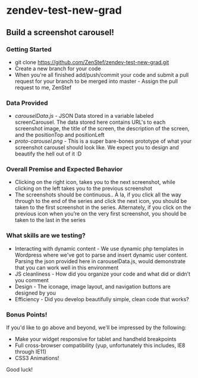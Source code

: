 zendev-test-new-grad
====================

## Build a screenshot carousel!

### Getting Started
- git clone https://github.com/ZenStef/zendev-test-new-grad.git
- Create a new branch for your code
- When you're all finished add/push/commit your code and submit a pull request for your branch to be merged into master
- Assign the pull request to me, ZenStef

### Data Provided
- *carouselData.js* - JSON Data stored in a variable labeled screenCarousel. The data stored here contains URL's to each screenshot image, the title of the screen, the description of the screen, and the positionTop and positionLeft 
- *proto-carousel.png* - This is a super bare-bones prototype of what your screenshot carousel should look like. We expect you to design and beautify the hell out of it :D

### Overall Premise and Expected Behavior
- Clicking on the right icon, takes you to the next screenshot, while clicking on the left takes you to the previous screenshot
- The screenshots should be continuous.. À la, if you click all the way through to the end of the series and click the next icon, you should be taken to the first screenshot in the series. Alternately, if you click on the previous icon when you’re on the very first screenshot, you should be taken to the last in the series

### What skills are we testing? 
- Interacting with dynamic content - We use dynamic php templates in Wordpress where we've got to parse and insert dynamic user content. Parsing the json provided here in carouselData.js, would demonstrate that you can work well in this environment
- JS cleanliness - How did you organize your code and what did or didn’t you comment
- Design - The iconage, image layout, and navigation buttons are designed by you
- Efficiency - Did you develop beautifully simple, clean code that works? 

### Bonus Points!
If you'd like to go above and beyond, we'll be impressed by the following:
- Make your widget responsive for tablet and handheld breakpoints
- Full cross-browser compatibility (yup, unfortunately this includes, IE8 through IE11)
- CSS3 Animations!

Good luck!
